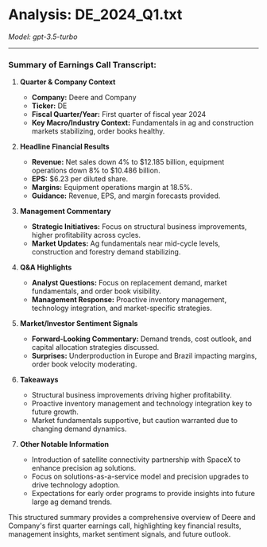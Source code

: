 # Analysis: DE_2024_Q1.txt

*Model: gpt-3.5-turbo*

---

### Summary of Earnings Call Transcript:

1. **Quarter & Company Context**
   - **Company:** Deere and Company
   - **Ticker:** DE
   - **Fiscal Quarter/Year:** First quarter of fiscal year 2024
   - **Key Macro/Industry Context:** Fundamentals in ag and construction markets stabilizing, order books healthy.

2. **Headline Financial Results**
   - **Revenue:** Net sales down 4% to $12.185 billion, equipment operations down 8% to $10.486 billion.
   - **EPS:** $6.23 per diluted share.
   - **Margins:** Equipment operations margin at 18.5%.
   - **Guidance:** Revenue, EPS, and margin forecasts provided.

3. **Management Commentary**
   - **Strategic Initiatives:** Focus on structural business improvements, higher profitability across cycles.
   - **Market Updates:** Ag fundamentals near mid-cycle levels, construction and forestry demand stabilizing.

4. **Q&A Highlights**
   - **Analyst Questions:** Focus on replacement demand, market fundamentals, and order book visibility.
   - **Management Response:** Proactive inventory management, technology integration, and market-specific strategies.

5. **Market/Investor Sentiment Signals**
   - **Forward-Looking Commentary:** Demand trends, cost outlook, and capital allocation strategies discussed.
   - **Surprises:** Underproduction in Europe and Brazil impacting margins, order book velocity moderating.

6. **Takeaways**
   - Structural business improvements driving higher profitability.
   - Proactive inventory management and technology integration key to future growth.
   - Market fundamentals supportive, but caution warranted due to changing demand dynamics.

7. **Other Notable Information**
   - Introduction of satellite connectivity partnership with SpaceX to enhance precision ag solutions.
   - Focus on solutions-as-a-service model and precision upgrades to drive technology adoption.
   - Expectations for early order programs to provide insights into future large ag demand trends.

This structured summary provides a comprehensive overview of Deere and Company's first quarter earnings call, highlighting key financial results, management insights, market sentiment signals, and future outlook.